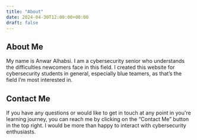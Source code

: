```yaml
---
title: "About"
date: 2024-04-30T12:00:00+00:00
draft: false
---
```


## About Me
My name is Anwar Alhabsi. I am a cybersecurity senior who understands the difficulties newcomers face in this field. I created this website for cybersecurity students in general, especially blue teamers, as that’s the field I’m most interested in.

## Contact Me
If you have any questions or would like to get in touch at any point in you're learning journey, you can reach me by clicking on the “Contact Me” button in the top right. I would be more than happy to interact with cybersecurity enthusiasts.